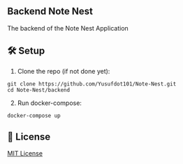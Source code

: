 ## Backend Note Nest

The backend of the Note Nest Application

## 🛠️ Setup

1. Clone the repo (if not done yet):

```
git clone https://github.com/Yusufdot101/Note-Nest.git
cd Note-Nest/backend
```

2. Run docker-compose:

```
docker-compose up
```

## 📜 License

[MIT License](https://opensource.org/license/mit)
